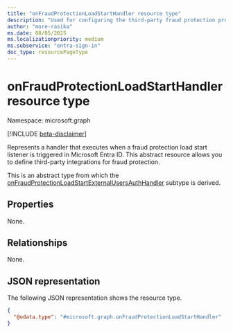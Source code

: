 ```yaml
---
title: "onFraudProtectionLoadStartHandler resource type"
description: "Used for configuring the third-party fraud protection provider Microsoft Entra external ID tenants."
author: "more-rasika"
ms.date: 08/05/2025
ms.localizationpriority: medium
ms.subservice: "entra-sign-in"
doc_type: resourcePageType
---
```


# onFraudProtectionLoadStartHandler resource type

Namespace: microsoft.graph

[!INCLUDE [beta-disclaimer](../../includes/beta-disclaimer.md)]

Represents a handler that executes when a fraud protection load start listener is triggered in Microsoft Entra ID. This abstract resource allows you to define third-party integrations for fraud protection.

This is an abstract type from which the [onFraudProtectionLoadStartExternalUsersAuthHandler](../resources/onFraudProtectionLoadStartExternalUsersAuthHandler.md) subtype is derived.


## Properties
None.

## Relationships
None.

## JSON representation
The following JSON representation shows the resource type.
<!-- {
  "blockType": "resource",
  "@odata.type": "microsoft.graph.onFraudProtectionLoadStartHandler"
}
-->
``` json
{
  "@odata.type": "#microsoft.graph.onFraudProtectionLoadStartHandler"
}
```

